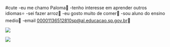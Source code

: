 
#cute
-eu me chamo Paloma🌻
-tenho interesse em aprender outros idiomas⭐
-sei fazer arroz🌾
-eu gosto muito de comer🥝
-sou aluno do ensino medio🏫
-email 00001136512810sp@al.educacao.sp.gov.br🔖

![](https://media1.tenor.com/m/V9xU8I3VpjMAAAAd/stray-kids-skz.gif)

![](https://media1.tenor.com/m/rj0gFcS6dnYAAAAC/skz-skz-funny.gif)


